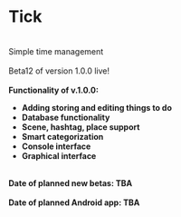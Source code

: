 # Tick
<br> Simple time management <br>
<br> Beta12 of version 1.0.0 live! <br>
<br><b> Functionality of v.1.0.0: <b><br>
<ul>
  <li> Adding storing and editing things to do </li>
  <li> Database functionality </li>
  <li> Scene, hashtag, place support </li>
  <li> Smart categorization </li>
  <li> Console interface </li>
  <li> Graphical interface </li>
</ul>
<br> Date of planned new betas: TBA <br>
<br> Date of planned Android app: TBA<br>
